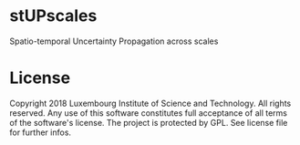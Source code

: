 # stUPscales
Spatio-temporal Uncertainty Propagation across scales




# License

Copyright 2018 Luxembourg Institute of Science and Technology. All rights reserved. Any use of this software constitutes full acceptance of all terms of the software's license. The project is protected by GPL. See license file for further infos.
